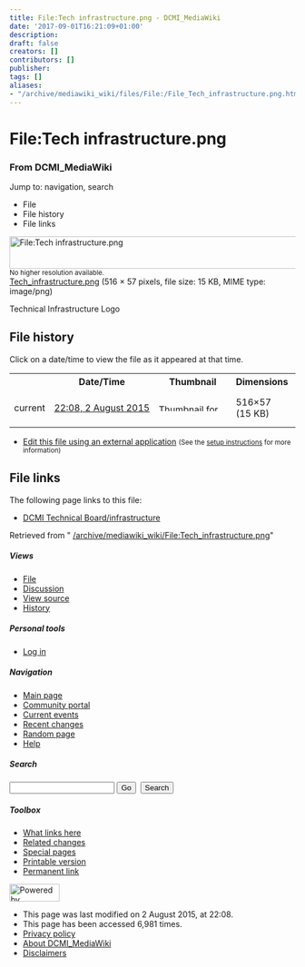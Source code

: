 ```yaml
---
title: File:Tech infrastructure.png - DCMI_MediaWiki
date: '2017-09-01T16:21:09+01:00'
description: 
draft: false
creators: []
contributors: []
publisher: 
tags: []
aliases:
- "/archive/mediawiki_wiki/files/File:/File_Tech_infrastructure.png.html"
---
```


<a id="top"></a>
# File:Tech infrastructure.png

### From DCMI\_MediaWiki

Jump to: navigation, search
<!-- start content -->
- File
- File history
- File links

 [<img alt="File:Tech infrastructure.png" src="/images/5/5b/Tech_infrastructure.png" width="516" height="57">](/archive/mediawiki_wiki/files/Tech_infrastructure.png)  
<small>No higher resolution available.</small>  
 [Tech\_infrastructure.png](/images/5/5b/Tech_infrastructure.png)‎ (516 × 57 pixels, file size: 15 KB, MIME type: image/png)

Technical Infrastructure Logo

<!-- 
NewPP limit report
Preprocessor node count: 1/1000000
Post-expand include size: 0/2097152 bytes
Template argument size: 0/2097152 bytes
Expensive parser function count: 0/100
-->
## File history

Click on a date/time to view the file as it appeared at that time.

<table class="wikitable filehistory">
  <tr>
    <td></td>
    <th>Date/Time</th>
    <th>Thumbnail</th>
    <th>Dimensions</th>
    <th>User</th>
    <th>Comment</th>
  </tr>
  <tr>
    <td>current</td>
    <td class="filehistory-selected" style="white-space: nowrap;"><a href="/archive/mediawiki_wiki/files/Tech_infrastructure.png">22:08, 2 August 2015</a></td>
    <td><a href="/images/5/5b/Tech_infrastructure.png"><img alt="Thumbnail for version as of 22:08, 2 August 2015" src="/images/5/5b/Tech_infrastructure.png" width="120" height="13"></a></td>
    <td>516×57 <span style="white-space: nowrap;">(15 KB)</span>
    </td>
    <td>
      <a href="/index.php/User:WikiSysop" title="User:WikiSysop" class="mw-userlink">WikiSysop</a> <span style="white-space: nowrap;"> <span class="mw-usertoollinks">(<a href="/index.php?title=User_talk:WikiSysop&amp;action=edit&amp;redlink=1" class="new" title="User talk:WikiSysop (page does not exist)">Talk</a> | <a href="/index.php/Special:Contributions/WikiSysop" title="Special:Contributions/WikiSysop">contribs</a>)</span></span>
    </td>
    <td> <span class="comment">(Technical Infrastructure Logo)</span>
    </td>
  </tr>
</table>

  

- [Edit this file using an external application](/index.php?title=File:Tech_infrastructure.png&action=edit&externaledit=true&mode=file "File:Tech infrastructure.png") <small>(See the <a href="http://www.mediawiki.org/wiki/Manual:External_editors" class="external text" rel="nofollow">setup instructions</a> for more information)</small>

## File links

The following page links to this file:

- [DCMI Technical Board/infrastructure](/index.php/DCMI_Technical_Board/infrastructure "DCMI Technical Board/infrastructure")

Retrieved from " [/archive/mediawiki_wiki/File:Tech\_infrastructure.png](/archive/mediawiki_wiki/files/File:/File:Tech_infrastructure.png.html)"

<!-- end content -->

##### Views

- [File](/archive/mediawiki_wiki/files/File:/File:Tech_infrastructure.png.html "View the file page [c]")
- [Discussion](/index.php?title=File_talk:Tech_infrastructure.png&action=edit&redlink=1 "Discussion about the content page [t]")
- [View source](/index.php?title=File:Tech_infrastructure.png&action=edit "This page is protected.
You can view its source [e]")
- [History](/index.php?title=File:Tech_infrastructure.png&action=history "Past revisions of this page [h]")

##### Personal tools

- [Log in](/index.php?title=Special:UserLogin&returnto=File:Tech_infrastructure.png "You are encouraged to log in; however, it is not mandatory [o]")

<script type="text/javascript"> if (window.isMSIE55) fixalpha(); </script>

##### Navigation

- [Main page](/index.php/Main_Page "Visit the main page [z]")
- [Community portal](/index.php/DCMI_MediaWiki:Community_portal "About the project, what you can do, where to find things")
- [Current events](/index.php/DCMI_MediaWiki:Current_events "Find background information on current events")
- [Recent changes](/index.php/Special:RecentChanges "The list of recent changes in the wiki [r]")
- [Random page](/index.php/Special:Random "Load a random page [x]")
- [Help](/index.php/Help:Contents "The place to find out")

##### <label for="searchInput">Search</label>

<form action="/index.php" id="searchform">
				<input type="hidden" name="title" value="Special:Search">
				<input id="searchInput" title="Search DCMI_MediaWiki" accesskey="f" type="search" name="search">
				<input type="submit" name="go" class="searchButton" id="searchGoButton" value="Go" title="Go to a page with this exact name if exists"> 
				<input type="submit" name="fulltext" class="searchButton" id="mw-searchButton" value="Search" title="Search the pages for this text">
			</form>

##### Toolbox

- [What links here](/index.php/Special:WhatLinksHere/File:Tech_infrastructure.png "List of all wiki pages that link here [j]")
- [Related changes](/index.php/Special:RecentChangesLinked/File:Tech_infrastructure.png "Recent changes in pages linked from this page [k]")
- [Special pages](/index.php/Special:SpecialPages "List of all special pages [q]")
- [Printable version](/index.php?title=File:Tech_infrastructure.png&printable=yes "Printable version of this page [p]")
- [Permanent link](/index.php?title=File:Tech_infrastructure.png&oldid=9827 "Permanent link to this revision of the page")

<!-- end of the left (by default at least) column -->

 [<img src="/skins/common/images/poweredby_mediawiki_88x31.png" height="31" width="88" alt="Powered by MediaWiki">](http://www.mediawiki.org/)

- This page was last modified on 2 August 2015, at 22:08.
- This page has been accessed 6,981 times.
- [Privacy policy](/index.php/DCMI_MediaWiki:Privacy_policy "DCMI MediaWiki:Privacy policy")
- [About DCMI\_MediaWiki](/index.php/DCMI_MediaWiki:About "DCMI MediaWiki:About")
- [Disclaimers](/index.php/DCMI_MediaWiki:General_disclaimer "DCMI MediaWiki:General disclaimer")

<script>if (window.runOnloadHook) runOnloadHook();</script><!-- Served in 0.447 secs. -->
